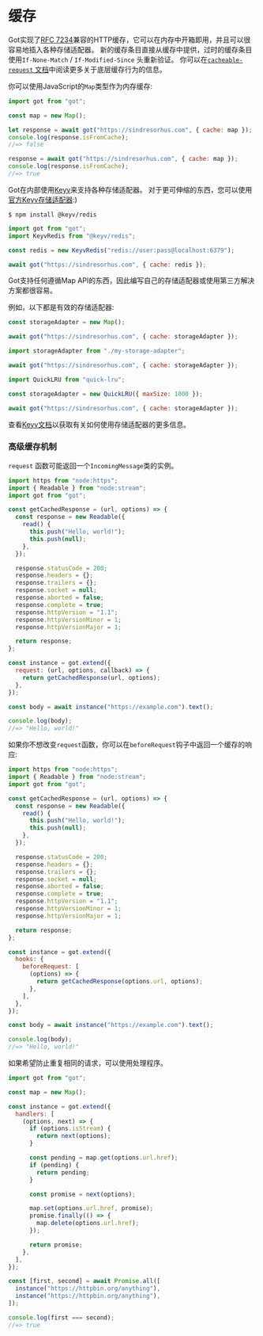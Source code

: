 # 缓存

Got实现了[RFC 7234](https://httpwg.org/specs/rfc7234.html)兼容的HTTP缓存，它可以在内存中开箱即用，并且可以很容易地插入各种存储适配器。
新的缓存条目直接从缓存中提供，过时的缓存条目使用`If-None-Match` / `If-Modified-Since` 头重新验证。
你可以在[`cacheable-request` 文档](https://github.com/lukechilds/cacheable-request)中阅读更多关于底层缓存行为的信息。

你可以使用JavaScript的`Map`类型作为内存缓存:

```js
import got from "got";

const map = new Map();

let response = await got("https://sindresorhus.com", { cache: map });
console.log(response.isFromCache);
//=> false

response = await got("https://sindresorhus.com", { cache: map });
console.log(response.isFromCache);
//=> true
```

Got在内部使用[Keyv](https://github.com/lukechilds/keyv)来支持各种存储适配器。
对于更可伸缩的东西，您可以使用[官方Keyv存储适配器](https://github.com/lukechilds/keyv#official-storage-adapters):)

```
$ npm install @keyv/redis
```

```js
import got from "got";
import KeyvRedis from "@keyv/redis";

const redis = new KeyvRedis("redis://user:pass@localhost:6379");

await got("https://sindresorhus.com", { cache: redis });
```

Got支持任何遵循Map API的东西，因此编写自己的存储适配器或使用第三方解决方案都很容易。

例如，以下都是有效的存储适配器:

```js
const storageAdapter = new Map();

await got("https://sindresorhus.com", { cache: storageAdapter });
```

```js
import storageAdapter from "./my-storage-adapter";

await got("https://sindresorhus.com", { cache: storageAdapter });
```

```js
import QuickLRU from "quick-lru";

const storageAdapter = new QuickLRU({ maxSize: 1000 });

await got("https://sindresorhus.com", { cache: storageAdapter });
```

查看[Keyv文档](https://github.com/lukechilds/keyv)以获取有关如何使用存储适配器的更多信息。

### 高级缓存机制

`request` 函数可能返回一个`IncomingMessage`类的实例。

```js
import https from "node:https";
import { Readable } from "node:stream";
import got from "got";

const getCachedResponse = (url, options) => {
  const response = new Readable({
    read() {
      this.push("Hello, world!");
      this.push(null);
    },
  });

  response.statusCode = 200;
  response.headers = {};
  response.trailers = {};
  response.socket = null;
  response.aborted = false;
  response.complete = true;
  response.httpVersion = "1.1";
  response.httpVersionMinor = 1;
  response.httpVersionMajor = 1;

  return response;
};

const instance = got.extend({
  request: (url, options, callback) => {
    return getCachedResponse(url, options);
  },
});

const body = await instance("https://example.com").text();

console.log(body);
//=> "Hello, world!"
```

如果你不想改变`request`函数，你可以在`beforeRequest`钩子中返回一个缓存的响应:

```js
import https from "node:https";
import { Readable } from "node:stream";
import got from "got";

const getCachedResponse = (url, options) => {
  const response = new Readable({
    read() {
      this.push("Hello, world!");
      this.push(null);
    },
  });

  response.statusCode = 200;
  response.headers = {};
  response.trailers = {};
  response.socket = null;
  response.aborted = false;
  response.complete = true;
  response.httpVersion = "1.1";
  response.httpVersionMinor = 1;
  response.httpVersionMajor = 1;

  return response;
};

const instance = got.extend({
  hooks: {
    beforeRequest: [
      (options) => {
        return getCachedResponse(options.url, options);
      },
    ],
  },
});

const body = await instance("https://example.com").text();

console.log(body);
//=> "Hello, world!"
```

如果希望防止重复相同的请求，可以使用处理程序。

```js
import got from "got";

const map = new Map();

const instance = got.extend({
  handlers: [
    (options, next) => {
      if (options.isStream) {
        return next(options);
      }

      const pending = map.get(options.url.href);
      if (pending) {
        return pending;
      }

      const promise = next(options);

      map.set(options.url.href, promise);
      promise.finally(() => {
        map.delete(options.url.href);
      });

      return promise;
    },
  ],
});

const [first, second] = await Promise.all([
  instance("https://httpbin.org/anything"),
  instance("https://httpbin.org/anything"),
]);

console.log(first === second);
//=> true
```
